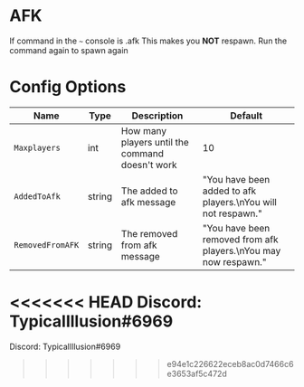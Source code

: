# AFK
If command in the `~` console is .afk
This makes you __NOT__ respawn.
Run the command again to spawn again
# Config Options
| Name | Type | Description | Default |
| --- | --- | --- | --- |
| `Maxplayers`| int | How many players until the command doesn't work | 10 |
| `AddedToAfk`| string | The added to afk message | "You have been added to afk players.\nYou will not respawn." |
| `RemovedFromAFK` | string | The removed from afk message | "You have been removed from afk players.\nYou may now respawn." |

<<<<<<< HEAD
Discord: TypicalIllusion#6969
=======
Discord: TypicalIllusion#6969
>>>>>>> e94e1c226622eceb8ac0d7466c6e3653af5c472d
